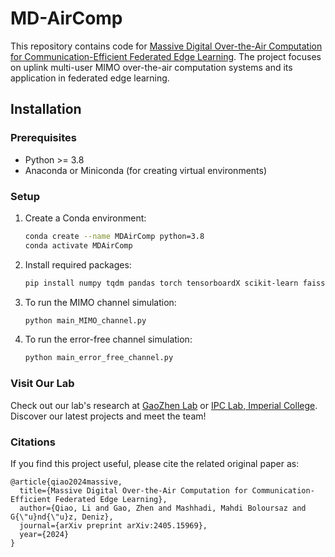 # MD-AirComp
This repository contains code for [Massive Digital Over-the-Air Computation for Communication-Efficient Federated Edge Learning](https://arxiv.org/abs/2405.15969). The project focuses on uplink multi-user MIMO over-the-air computation systems and its application in federated edge learning.

## Installation

### Prerequisites

- Python >= 3.8
- Anaconda or Miniconda (for creating virtual environments)

### Setup

1. Create a Conda environment:

   ```bash
   conda create --name MDAirComp python=3.8
   conda activate MDAirComp

2. Install required packages:

   ```bash
   pip install numpy tqdm pandas torch tensorboardX scikit-learn faiss-cpu scipy torchvision

3. To run the MIMO channel simulation:

   ```bash
   python main_MIMO_channel.py

4. To run the error-free channel simulation:
   
   ```bash
   python main_error_free_channel.py

### Visit Our Lab

Check out our lab's research at [GaoZhen Lab](https://gaozhen16.github.io/) or [IPC Lab, Imperial College](https://www.imperial.ac.uk/information-processing-and-communications-lab/publications/). Discover our latest projects and meet the team!

### Citations

If you find this project useful, please cite the related original paper as:

```
@article{qiao2024massive,
  title={Massive Digital Over-the-Air Computation for Communication-Efficient Federated Edge Learning},
  author={Qiao, Li and Gao, Zhen and Mashhadi, Mahdi Boloursaz and G{\"u}nd{\"u}z, Deniz},
  journal={arXiv preprint arXiv:2405.15969},
  year={2024}
}
